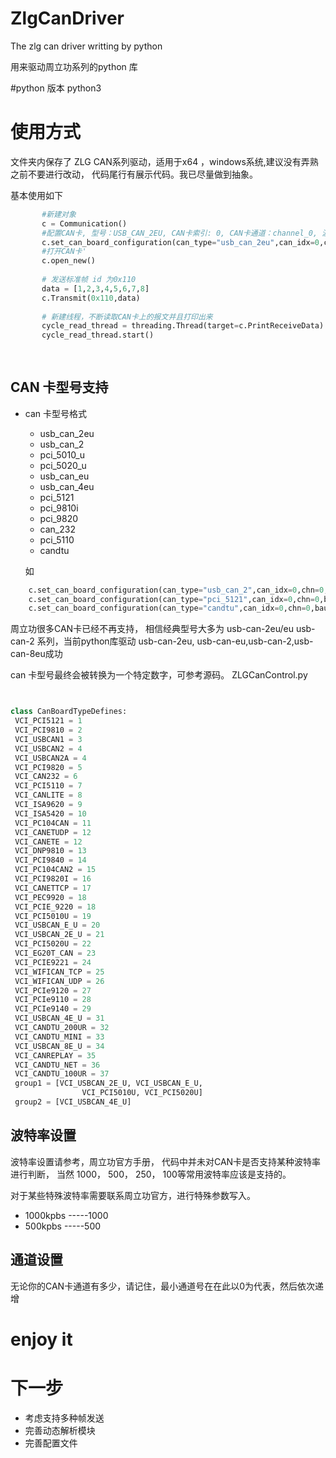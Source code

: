 # ZlgCanDriver
The zlg can driver writting by python

用来驱动周立功系列的python 库

#python 版本 
python3

# 使用方式
文件夹内保存了 ZLG CAN系列驱动，适用于x64 ，windows系统,建议没有弄熟之前不要进行改动，
代码尾行有展示代码。我已尽量做到抽象。

基本使用如下
 ```python 
        #新建对象
        c = Communication() 
        #配置CAN卡, 型号：USB_CAN_2EU, CAN卡索引: 0, CAN卡通道：channel_0, 波特率: 500kbps
        c.set_can_board_configuration(can_type="usb_can_2eu",can_idx=0,chn=0,baud_rate=500)
        #打开CAN卡'
        c.open_new()
        
        # 发送标准帧 id 为0x110
        data = [1,2,3,4,5,6,7,8]    
        c.Transmit(0x110,data)
        
        # 新建线程，不断读取CAN卡上的报文并且打印出来
        cycle_read_thread = threading.Thread(target=c.PrintReceiveData)
        cycle_read_thread.start()
        
        
 ```      
 ## CAN 卡型号支持
 - can 卡型号格式
   + usb_can_2eu
   + usb_can_2
   + pci_5010_u
   + pci_5020_u
   + usb_can_eu
   + usb_can_4eu
   + pci_5121
   + pci_9810i
   + pci_9820
   + can_232
   + pci_5110
   + candtu
   
   如
```python
    c.set_can_board_configuration(can_type="usb_can_2",can_idx=0,chn=0,baud_rate=500)
    c.set_can_board_configuration(can_type="pci_5121",can_idx=0,chn=0,baud_rate=500)
    c.set_can_board_configuration(can_type="candtu",can_idx=0,chn=0,baud_rate=500)
```
   周立功很多CAN卡已经不再支持， 相信经典型号大多为 usb-can-2eu/eu usb-can-2 系列，当前python库驱动
   usb-can-2eu, usb-can-eu,usb-can-2,usb-can-8eu成功
   
   can 卡型号最终会被转换为一个特定数字，可参考源码。
     ZLGCanControl.py
   ```python
 
   
   class CanBoardTypeDefines:
    VCI_PCI5121 = 1
    VCI_PCI9810 = 2
    VCI_USBCAN1 = 3
    VCI_USBCAN2 = 4
    VCI_USBCAN2A = 4
    VCI_PCI9820 = 5
    VCI_CAN232 = 6
    VCI_PCI5110 = 7
    VCI_CANLITE = 8
    VCI_ISA9620 = 9
    VCI_ISA5420 = 10
    VCI_PC104CAN = 11
    VCI_CANETUDP = 12
    VCI_CANETE = 12
    VCI_DNP9810 = 13
    VCI_PCI9840 = 14
    VCI_PC104CAN2 = 15
    VCI_PCI9820I = 16
    VCI_CANETTCP = 17
    VCI_PEC9920 = 18
    VCI_PCIE_9220 = 18
    VCI_PCI5010U = 19
    VCI_USBCAN_E_U = 20
    VCI_USBCAN_2E_U = 21
    VCI_PCI5020U = 22
    VCI_EG20T_CAN = 23
    VCI_PCIE9221 = 24
    VCI_WIFICAN_TCP = 25
    VCI_WIFICAN_UDP = 26
    VCI_PCIe9120 = 27
    VCI_PCIe9110 = 28
    VCI_PCIe9140 = 29
    VCI_USBCAN_4E_U = 31
    VCI_CANDTU_200UR = 32
    VCI_CANDTU_MINI = 33
    VCI_USBCAN_8E_U = 34
    VCI_CANREPLAY = 35
    VCI_CANDTU_NET = 36
    VCI_CANDTU_100UR = 37
    group1 = [VCI_USBCAN_2E_U, VCI_USBCAN_E_U,
                   VCI_PCI5010U, VCI_PCI5020U]
    group2 = [VCI_USBCAN_4E_U]
   ```
   
   ## 波特率设置
   波特率设置请参考，周立功官方手册， 代码中并未对CAN卡是否支持某种波特率进行判断，
   当然 1000， 500， 250， 100等常用波特率应该是支持的。
   
   对于某些特殊波特率需要联系周立功官方，进行特殊参数写入。
   
   - 1000kpbs -----1000
   - 500kpbs -----500
  ## 通道设置
  无论你的CAN卡通道有多少，请记住，最小通道号在在此以0为代表，然后依次递增 
   
# enjoy it

# 下一步
- 考虑支持多种帧发送
- 完善动态解析模块
- 完善配置文件





